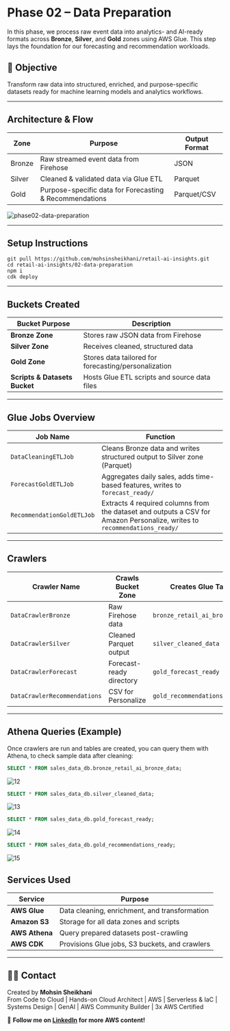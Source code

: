 # Phase 02 – Data Preparation

In this phase, we process raw event data into analytics- and AI-ready formats across **Bronze**, **Silver**, and **Gold** zones using AWS Glue. This step lays the foundation for our forecasting and recommendation workloads.

## 🎯 Objective

Transform raw data into structured, enriched, and purpose-specific datasets ready for machine learning models and analytics workflows.

---

## Architecture & Flow

| Zone   | Purpose                                                 | Output Format |
| ------ | ------------------------------------------------------- | ------------- |
| Bronze | Raw streamed event data from Firehose                   | JSON          |
| Silver | Cleaned & validated data via Glue ETL                   | Parquet       |
| Gold   | Purpose-specific data for Forecasting & Recommendations | Parquet/CSV   |

![phase02-data-preparation](https://github.com/user-attachments/assets/433962f6-b09b-4d2f-bae9-ceb8acf5d160)

---

## Setup Instructions

```
git pull https://github.com/mohsinsheikhani/retail-ai-insights.git
cd retail-ai-insights/02-data-preparation
npm i
cdk deploy
```

---

## Buckets Created

| Bucket Purpose                | Description                                          |
| ----------------------------- | ---------------------------------------------------- |
| **Bronze Zone**               | Stores raw JSON data from Firehose                   |
| **Silver Zone**               | Receives cleaned, structured data                    |
| **Gold Zone**                 | Stores data tailored for forecasting/personalization |
| **Scripts & Datasets Bucket** | Hosts Glue ETL scripts and source data files         |

---

## Glue Jobs Overview

| Job Name                   | Function                                                                                                                  |
| -------------------------- | ------------------------------------------------------------------------------------------------------------------------- |
| `DataCleaningETLJob`       | Cleans Bronze data and writes structured output to Silver zone (Parquet)                                                  |
| `ForecastGoldETLJob`       | Aggregates daily sales, adds time-based features, writes to `forecast_ready/`                                             |
| `RecommendationGoldETLJob` | Extracts 4 required columns from the dataset and outputs a CSV for Amazon Personalize, writes to `recommendations_ready/` |

---

## Crawlers

| Crawler Name                 | Crawls Bucket Zone       | Creates Glue Table             |
| ---------------------------- | ------------------------ | ------------------------------ |
| `DataCrawlerBronze`          | Raw Firehose data        | `bronze_retail_ai_bronze_data` |
| `DataCrawlerSilver`          | Cleaned Parquet output   | `silver_cleaned_data`          |
| `DataCrawlerForecast`        | Forecast-ready directory | `gold_forecast_ready`          |
| `DataCrawlerRecommendations` | CSV for Personalize      | `gold_recommendations_ready`   |

---

## Athena Queries (Example)

Once crawlers are run and tables are created, you can query them with Athena, to check sample data after cleaning:

```sql
SELECT * FROM sales_data_db.bronze_retail_ai_bronze_data;
```

![12](https://github.com/user-attachments/assets/50df5028-6d97-4cf8-8bd8-1c53e7c4341c)

```sql
SELECT * FROM sales_data_db.silver_cleaned_data;
```

![13](https://github.com/user-attachments/assets/6c2389a6-ec85-4894-b48a-9b645ba3ea3d)

```sql
SELECT * FROM sales_data_db.gold_forecast_ready;
```

![14](https://github.com/user-attachments/assets/dfa87647-14a6-4e6f-9476-996ebd65372e)

```sql
SELECT * FROM sales_data_db.gold_recommendations_ready;
```

![15](https://github.com/user-attachments/assets/9a6d74de-d388-4a56-b9c5-7b322a59d128)

## Services Used

| Service        | Purpose                                        |
| -------------- | ---------------------------------------------- |
| **AWS Glue**   | Data cleaning, enrichment, and transformation  |
| **Amazon S3**  | Storage for all data zones and scripts         |
| **AWS Athena** | Query prepared datasets post-crawling          |
| **AWS CDK**    | Provisions Glue jobs, S3 buckets, and crawlers |

---

## 🙋‍♂️ Contact

Created by **Mohsin Sheikhani**  
From Code to Cloud | Hands-on Cloud Architect | AWS | Serverless & IaC | Systems Design | GenAI | AWS Community Builder | 3x AWS Certified

🚀 **Follow me on [LinkedIn](https://www.linkedin.com/in/mohsin-sheikhani/) for more AWS content!**
